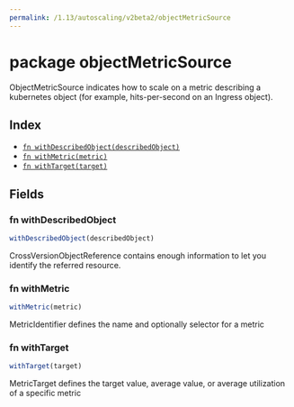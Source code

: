 ```yaml
---
permalink: /1.13/autoscaling/v2beta2/objectMetricSource
---
```


# package objectMetricSource

ObjectMetricSource indicates how to scale on a metric describing a kubernetes object (for example, hits-per-second on an Ingress object).

## Index

* [`fn withDescribedObject(describedObject)`](#fn-withdescribedobject)
* [`fn withMetric(metric)`](#fn-withmetric)
* [`fn withTarget(target)`](#fn-withtarget)

## Fields

### fn withDescribedObject

```ts
withDescribedObject(describedObject)
```

CrossVersionObjectReference contains enough information to let you identify the referred resource.

### fn withMetric

```ts
withMetric(metric)
```

MetricIdentifier defines the name and optionally selector for a metric

### fn withTarget

```ts
withTarget(target)
```

MetricTarget defines the target value, average value, or average utilization of a specific metric